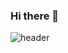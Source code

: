 ### Hi there 👋

![header](https://capsule-render.vercel.app/api?type=slice)

<!--
**hakyunglee/hakyunglee** is a ✨ _special_ ✨ repository because its `README.md` (this file) appears on your GitHub profile.

![header](https://capsule-render.vercel.app/api?text=Hello%World!)
![ooii github stats](https://github-readme-stats.vercel.app/api?color=auto&username=hakyunglee)


Here are some ideas to get you started:

- 🔭 I’m currently working on ...
- 🌱 I’m currently learning ...
- 👯 I’m looking to collaborate on ...
- 🤔 I’m looking for help with ...
- 💬 Ask me about ...
- 📫 How to reach me: ...
- 😄 Pronouns: ...
- ⚡ Fun fact: ...
-->
